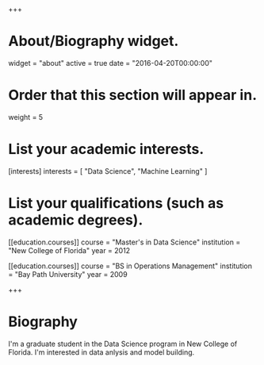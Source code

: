 +++
# About/Biography widget.
widget = "about"
active = true
date = "2016-04-20T00:00:00"

# Order that this section will appear in.
weight = 5

# List your academic interests.
[interests]
  interests = [
    "Data Science",
    "Machine Learning"
  ]

# List your qualifications (such as academic degrees).
[[education.courses]]
  course = "Master's in Data Science"
  institution = "New College of Florida"
  year = 2012

[[education.courses]]
  course = "BS in Operations Management"
  institution = "Bay Path University"
  year = 2009

 
+++

# Biography

I'm a graduate student in the Data Science program in New College of Florida. I'm interested in data anlysis and model building.

